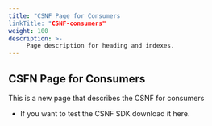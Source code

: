 ```yaml
---
title: "CSNF Page for Consumers
linkTitle: "CSNF-consumers"
weight: 100
description: >-
     Page description for heading and indexes.
---
```


## CSFN Page for Consumers

This is a new page that describes the CSNF for consumers

* If you want to test the CSNF SDK download it here.
